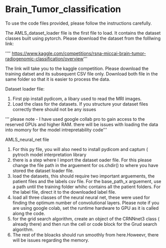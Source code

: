 # Brain_Tumor_classification


To use the code files provided, please follow the instructions carefully. 

The AMLS_dataset_loader file is the first file to load. It contains the dataset classes built using pytorch. Please download the dataset from the folllwing link:

'''' https://www.kaggle.com/competitions/rsna-miccai-brain-tumor-radiogenomic-classification/overview''' 

The link will take you to the kaggle competition. Please download the training datset and its subsequent CSV file only. Download both file in the same folder so that it is easier to process the data. 


Dataset loader file:

1. First pip install pydicom, a libary used to read the MRI images.
2. Load the class for the datasets. If you structure your dataset files correctly there should not be any issues 

''' please note - I have used google collab pro to gain access to the reserved GPUs and higher RAM. there will be issues with loading the data into momory for the model intrepretability code'''


AMLS_neural_net file 

1. For this py file, you will also need to install pydicom and captum ( pytroch model interpretation library
2. there is a step where I import the dataset oader file. For this please change the file path in the arguement for os.chdir() to where you have stored the dataset loader file. 
3. load the datasets, this should require two important arguements, the patient files and the labels csv file. For the base_path_x arguement, use a path until the training folder whihc contains all the patient folders. For the label file, direct it to the downloaded label file. 
4. load all three classes of the neural neural net, these were used for finding the optimum number of convolutional layers. Please note if you are using google colab, set the runtime hardware to GPU as it is called along the code. 
5. for the grid search algorithm, create an object of the CRNNnet3 class ( already there) and then run the cell or code block for the Grud search algorithm. 
6. The rest of the bloacks should run smoothly from here.Howeevr, there will be issues regarding the memory. 
